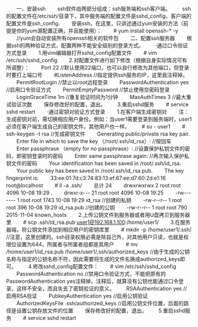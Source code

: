 　　一、安装ssh
　　ssh软件由两部分组成：ssh服务端和ssh客户端。
　　ssh的配置文件在/etc/ssh/目录下，其中服务端的配置文件是sshd_config，客户端的配置文件是ssh_config.
　　安装ssh，在这里，只讲述通过yum安装的方法（前提是你的yum源配置正确，并且能使用）：
　　# yum install openssh-* -y
　　//yum会自动安装所有openssh相关的软件包
　　二、配置ssh服务器
　　根据ssh的两种验证方式，配置两种不能安全级别的登录方式。
　　·通过口令验证方式登录
　　1.用vim编辑器打开sshd_config配置文件
　　# vim /etc/ssh/sshd_config
　　2.对配置文件进行如下修改（根据自身实际情况可有所调整）：
　　Port 22  //默认使用22端口，也可以自行修改为其他端口，但登录时要打上端口号
　　#ListenAddress   //指定提供ssh服务的IP，这里我注释掉。
　　PermitRootLogin   //禁止以root远程登录
　　PasswordAuthentication  yes  //启用口令验证方式
　　PermitEmptyPassword   //禁止使用空密码登录
　　LoginGraceTime  1m   //重复验证时间为1分钟
　　MaxAuthTimes   3    //最大重试验证次数
　　保存修改好的配置，退出。
　　3.重启sshd服务
　　# service sshd restart
　　·通过密钥对验证方式登录
　　1.在客户端生成密钥对
　　注：生成密钥对前，需切换相应用户身份。例如：当user1需要登录到服务端时，user1必须在客户端生成自己的密钥文件。其他用户也一样。
　　# su - user1
　　# ssh-keygen -t rsa    //生成密钥文件
　　Generating public/private rsa key pair.
　　Enter file in which to save the key （/root/.ssh/id_rsa）:   //按回车
　　Enter passphrase （empty for no passphrase）:   //设置保护私钥文件的密码，即密钥登录时的密码
　　Enter same passphrase again:  //再次输入保护私钥文件的密码
　　Your identification has been saved in /root/.ssh/id_rsa.
　　Your public key has been saved in /root/.ssh/id_rsa.pub.
　　The key fingerprint is:
　　33:ee:01:7d:c3:74:83:13:ef:67:ee:d7:60:2d:e1:16 root@localhost
　　# ll -a .ssh/
　　总计 24
　　drwxrwxrwx 2 root root 4096 10-08 19:29 .
　　drwxr-x--- 21 root root 4096 10-08 19:25
　　-rw------- 1 root root 1743 10-08 19:29 id_rsa     //创建的私钥
　　-rw-r--r-- 1 root root 396 10-08 19:29 id_rsa.pub  //创建的公钥
　　-rw-r--r-- 1 root root 790 2015-11-04 known_hosts
　　2.上传公钥文件到服务器或者用U盘拷贝到服务器里
　　# scp .ssh/id_rsa.pub user1@192.168.1.100:/home/user1/
　　3.在服务器端，将公钥文件添加到相应用户的密钥库里
　　# mkdir -p /home/user1/.ssh/       //注意，这里创建的。ssh目录权限必需是除自己外，对其他用户只读，也就是权限位设置为644，所属者与所属者组都是其用户
　　# mv /home/user1/id_rsa.pub /home/user1/,ssh/authorized_keys   //由于生成的公钥名称与指定的公钥名称不符，因此需要将生成的文件名换成authorized_keys即可。
　　4.修改sshd_config配置文件：
　　# vim /etc/ssh/sshd_config
　　PasswordAuthentication  no  //禁用口令验证方式，不能把原有的PasswordAuthentication  yes注释掉，注释后，就算没有公钥也能通过口令登录，这样不安全，而且失去了密钥验证的意义。
　　RSAAuthentication yes   //启用RSA验证
　　PubkeyAuthentication yes  //启用公钥验证
　　AuthorizedKeysFile     .ssh/authorized_keys   //启用公钥文件位置，后面的路径是设置公钥存放文件的位置
　　保存修改好的配置，退出。
　　5.重启sshd服务
　　# service sshd restart

